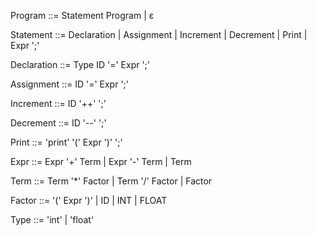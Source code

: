 Program         ::= Statement Program
                  | ε        

Statement       ::= Declaration
                  | Assignment
                  | Increment
                  | Decrement
                  | Print
                  | Expr ';'


Declaration     ::= Type ID '=' Expr ';'

Assignment      ::= ID '=' Expr ';'

Increment       ::= ID '++' ';'

Decrement       ::= ID '--' ';'

Print           ::= 'print' '(' Expr ')' ';'

Expr            ::= Expr '+' Term
                  | Expr '-' Term
                  | Term

Term            ::= Term '*' Factor
                  | Term '/' Factor
                  | Factor

Factor          ::= '(' Expr ')'
                  | ID
                  | INT
                  | FLOAT

Type            ::= 'int'
                  | 'float'
